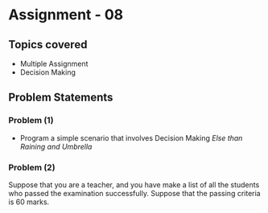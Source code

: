 # Assignment - 08

## Topics covered

- Multiple Assignment
- Decision Making


## Problem Statements

### Problem (1)

- Program a simple scenario that involves Decision Making _Else than Raining and Umbrella_

### Problem (2)

  Suppose that you are a teacher, and you have make a list of all the students who passed the examination successfully. Suppose that the passing criteria is 60 marks.


